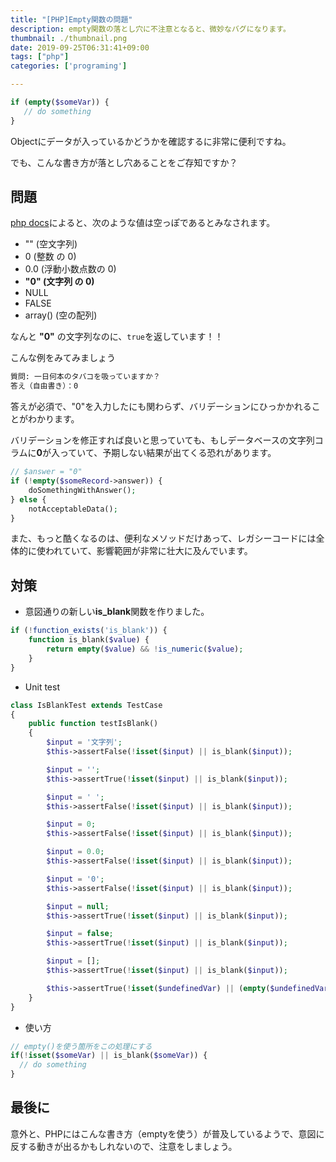 ```yaml
---
title: "[PHP]Empty関数の問題"
description: empty関数の落とし穴に不注意となると、微妙なバグになります。
thumbnail: ./thumbnail.png
date: 2019-09-25T06:31:41+09:00
tags: ["php"]
categories: ['programing']

---
```


```php
if (empty($someVar)) {
   // do something
}
 ```

Objectにデータが入っているかどうかを確認するに非常に便利ですね。

でも、こんな書き方が落とし穴あることをご存知ですか？

## 問題

[php docs](https://www.php.net/manual/ja/function.empty.php)によると、次のような値は空っぽであるとみなされます。

- "" (空文字列)
- 0 (整数 の 0)
- 0.0 (浮動小数点数の 0)
- **"0" (文字列 の 0)**
- NULL
- FALSE
- array() (空の配列)

なんと **"0"** の文字列なのに、`true`を返しています！！

こんな例をみてみましょう

```sh
質問: 一日何本のタバコを吸っていますか？
答え（自由書き）：0
```

答えが必須で、"0"を入力したにも関わらず、バリデーションにひっかかれることがわかります。

バリデーションを修正すれば良いと思っていても、もしデータベースの文字列コラムに**0**が入っていて、予期しない結果が出てくる恐れがあります。

```php
// $answer = "0"
if (!empty($someRecord->answer)) {
    doSomethingWithAnswer();
} else {
    notAcceptableData();
}
```

また、もっと酷くなるのは、便利なメソッドだけあって、レガシーコードには全体的に使われていて、影響範囲が非常に壮大に及んでいます。

## 対策

- 意図通りの新しい**is_blank**関数を作りました。

```php
if (!function_exists('is_blank')) {
    function is_blank($value) {
        return empty($value) && !is_numeric($value);
    }
}
```

- Unit test

```php
class IsBlankTest extends TestCase
{
    public function testIsBlank()
    {
        $input = '文字列';
        $this->assertFalse(!isset($input) || is_blank($input));

        $input = '';
        $this->assertTrue(!isset($input) || is_blank($input));

        $input = ' ';
        $this->assertFalse(!isset($input) || is_blank($input));

        $input = 0;
        $this->assertFalse(!isset($input) || is_blank($input));

        $input = 0.0;
        $this->assertFalse(!isset($input) || is_blank($input));

        $input = '0';
        $this->assertFalse(!isset($input) || is_blank($input));

        $input = null;
        $this->assertTrue(!isset($input) || is_blank($input));

        $input = false;
        $this->assertTrue(!isset($input) || is_blank($input));

        $input = [];
        $this->assertTrue(!isset($input) || is_blank($input));

        $this->assertTrue(!isset($undefinedVar) || (empty($undefinedVar) && !is_numeric($undefinedVar)));
    }
}
```

- 使い方

```php
// empty()を使う箇所をこの処理にする
if(!isset($someVar) || is_blank($someVar)) {
  // do something
}
```

## 最後に

意外と、PHPにはこんな書き方（emptyを使う）が普及しているようで、意図に反する動きが出るかもしれないので、注意をしましょう。
